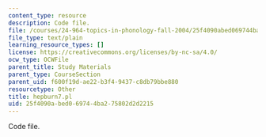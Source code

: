 ```yaml
---
content_type: resource
description: Code file.
file: /courses/24-964-topics-in-phonology-fall-2004/25f4090abed069744ba275802d2d2215_hepburn7.pl
file_type: text/plain
learning_resource_types: []
license: https://creativecommons.org/licenses/by-nc-sa/4.0/
ocw_type: OCWFile
parent_title: Study Materials
parent_type: CourseSection
parent_uid: f600f19d-ae22-b3f4-9437-c8db79bbe880
resourcetype: Other
title: hepburn7.pl
uid: 25f4090a-bed0-6974-4ba2-75802d2d2215
---
```

Code file.